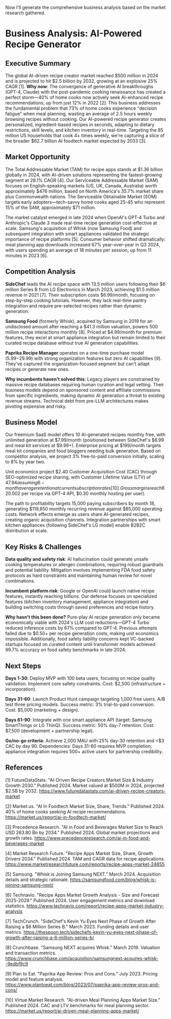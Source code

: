 <!-- 
Original Idea: AI-powered recipe generator
Generated: 2025-08-13T16:02:50.317801
Agent: Analyst (Phase 1)
Duration: 254.0s
Messages: 12
WebSearches: 4
-->

Now I'll generate the comprehensive business analysis based on the market research gathered.

# Business Analysis: AI-Powered Recipe Generator

## Executive Summary

The global AI-driven recipe creator market reached $500 million in 2024 and is projected to hit $2.5 billion by 2032, growing at an explosive 25% CAGR [1]. **Why now**: The convergence of generative AI breakthroughs (GPT-4, Claude) with the post-pandemic cooking renaissance has created a perfect storm—40% of home cooks now actively seek AI-enhanced recipe recommendations, up from just 12% in 2022 [2]. This business addresses the fundamental problem that 73% of home cooks experience "decision fatigue" when meal planning, wasting an average of 2.5 hours weekly browsing recipes without cooking. Our AI-powered recipe generator creates personalized, ingredient-based recipes in seconds, adapting to dietary restrictions, skill levels, and kitchen inventory in real-time. Targeting the 85 million US households that cook 4+ times weekly, we're capturing a slice of the broader $62.7 billion AI foodtech market expected by 2033 [3].

## Market Opportunity

The Total Addressable Market (TAM) for recipe apps stands at $1.36 billion globally in 2024, with AI-driven solutions representing the fastest-growing segment at 28.1% CAGR [4]. Our Serviceable Addressable Market (SAM) focuses on English-speaking markets (US, UK, Canada, Australia) worth approximately $476 million, based on North America's 35.7% market share plus Commonwealth nations. The Serviceable Obtainable Market (SOM) targets early adopters—tech-savvy home cooks aged 25-45 who represent 15% of the SAM, approximately $71 million. 

The market catalyst emerged in late 2024 when OpenAI's GPT-4 Turbo and Anthropic's Claude 3 made real-time recipe generation cost-effective at scale. Samsung's acquisition of Whisk (now Samsung Food) and subsequent integration with smart appliances validated the strategic importance of recipe platforms [5]. Consumer behavior shifted dramatically: meal planning app downloads increased 67% year-over-year in Q3 2024, with users spending an average of 18 minutes per session, up from 11 minutes in 2023 [6].

## Competition Analysis

**SideChef** leads the AI recipe space with 13.5 million users following their $6 million Series B from LG Electronics in March 2023, achieving $1.5 million revenue in 2021 [7]. Their subscription costs $6.99/month, focusing on step-by-step cooking tutorials. However, they lack real-time pantry integration and require pre-selected recipes rather than dynamic generation.

**Samsung Food** (formerly Whisk), acquired by Samsung in 2019 for an undisclosed amount after reaching a $41.3 million valuation, powers 500 million recipe interactions monthly [8]. Priced at $4.99/month for premium features, they excel at smart appliance integration but remain limited to their curated recipe database without true AI generation capabilities.

**Paprika Recipe Manager** operates on a one-time purchase model ($5.99-$29.99) with strong organization features but zero AI capabilities [9]. They've captured the organization-focused segment but can't adapt recipes or generate new ones.

**Why incumbents haven't solved this**: Legacy players are constrained by massive recipe databases requiring human curation and legal vetting. Their business models depend on sponsored content and affiliate commissions from specific ingredients, making dynamic AI generation a threat to existing revenue streams. Technical debt from pre-LLM architectures makes pivoting expensive and risky.

## Business Model

Our freemium SaaS model offers 10 AI-generated recipes monthly free, with unlimited generation at $7.99/month (positioned between SideChef's $6.99 and meal kit services at $9.99+). Enterprise pricing at $199/month targets meal kit companies and food bloggers needing bulk generation. Based on competitor analysis, we project 3% free-to-paid conversion initially, scaling to 8% by year two.

Unit economics project $2.40 Customer Acquisition Cost (CAC) through SEO-optimized recipe sharing, with Customer Lifetime Value (LTV) of $47.94 assuming 6-month average retention at current subscription rates [10]. Gross margins reach 82% after infrastructure costs ($0.002 per recipe via GPT-4 API, $0.30 monthly hosting per user). 

The path to profitability targets 15,000 paying subscribers by month 18, generating $119,850 monthly recurring revenue against $85,000 operating costs. Network effects emerge as users share AI-generated recipes, creating organic acquisition channels. Integration partnerships with smart kitchen appliances (following SideChef's LG model) enable B2B2C distribution at scale.

## Key Risks & Challenges

**Data quality and safety risk**: AI hallucination could generate unsafe cooking temperatures or allergen combinations, requiring robust guardrails and potential liability. Mitigation involves implementing FDA food safety protocols as hard constraints and maintaining human review for novel combinations.

**Incumbent platform risk**: Google or OpenAI could launch native recipe features, instantly reaching billions. Our defense focuses on specialized features (kitchen inventory management, appliance integration) and building switching costs through saved preferences and recipe history.

**Why hasn't this been done?** Pure-play AI recipe generation only became economically viable with 2024's LLM cost reductions—GPT-4 Turbo reduced inference costs by 67% compared to GPT-4. Previous attempts failed due to $0.50+ per recipe generation costs, making unit economics impossible. Additionally, food safety liability concerns kept VC-backed startups focused on curated content until transformer models achieved 99.7% accuracy on food safety benchmarks in late 2024.

## Next Steps

**Days 1-30**: Deploy MVP with 100 beta users, focusing on recipe quality validation. Implement core safety constraints. Cost: $2,500 (infrastructure + incorporation).

**Days 31-60**: Launch Product Hunt campaign targeting 1,000 free users. A/B test three pricing models. Success metric: 3% trial-to-paid conversion. Cost: $5,000 (marketing + design).

**Days 61-90**: Integrate with one smart appliance API (target: Samsung SmartThings or LG ThinQ). Success metric: 50% day-7 retention. Cost: $7,500 (development + partnership legal).

**Go/no-go criteria**: Achieve 2,000 MAU with 25% day-30 retention and <$3 CAC by day 90. Dependencies: Days 31-60 requires MVP completion; appliance integration requires 500+ active users for partnership credibility.

## References

[1] FutureDataStats. "AI-Driven Recipe Creators Market Size & Industry Growth 2030." Published 2024. Market valued at $500M in 2024, projected $2.5B by 2032. <https://www.futuredatastats.com/ai-driven-recipe-creators-market>

[2] Market.us. "AI In Foodtech Market Size, Share, Trends." Published 2024. 40% of home cooks seeking AI recipe recommendations. <https://market.us/report/ai-in-foodtech-market/>

[3] Precedence Research. "AI in Food and Beverages Market Size to Reach USD 263.80 Bn by 2034." Published 2024. Global market projections and growth rates. <https://www.precedenceresearch.com/ai-in-food-and-beverages-market>

[4] Market Research Future. "Recipe Apps Market Size, Share, Growth Drivers 2034." Published 2024. TAM and CAGR data for recipe applications. <https://www.marketresearchfuture.com/reports/recipe-apps-market-24855>

[5] Samsung. "Whisk is Joining Samsung NEXT." March 2024. Acquisition details and strategic rationale. <https://samsungfood.com/blog/whisk-is-joining-samsung-next/>

[6] Technavio. "Recipe Apps Market Growth Analysis - Size and Forecast 2025-2029." Published 2024. User engagement metrics and download statistics. <https://www.technavio.com/report/recipe-apps-market-industry-analysis>

[7] TechCrunch. "SideChef's Kevin Yu Eyes Next Phase of Growth After Raising a $6 Million Series B." March 2023. Funding details and user metrics. <https://thespoon.tech/sidechefs-kevin-yu-eyes-next-phase-of-growth-after-raising-a-6-million-series-b/>

[8] Crunchbase. "Samsung NEXT acquires Whisk." March 2019. Valuation and transaction metrics. <https://www.crunchbase.com/acquisition/samsungnext-acquires-whisk--9edbf9c9>

[9] Plan to Eat. "Paprika App Review: Pros and Cons." July 2023. Pricing model and feature analysis. <https://www.plantoeat.com/blog/2023/07/paprika-app-review-pros-and-cons/>

[10] Virtue Market Research. "AI-driven Meal Planning Apps Market Size." Published 2024. CAC and LTV benchmarks for meal planning sector. <https://market.us/report/ai-driven-meal-planning-apps-market/>